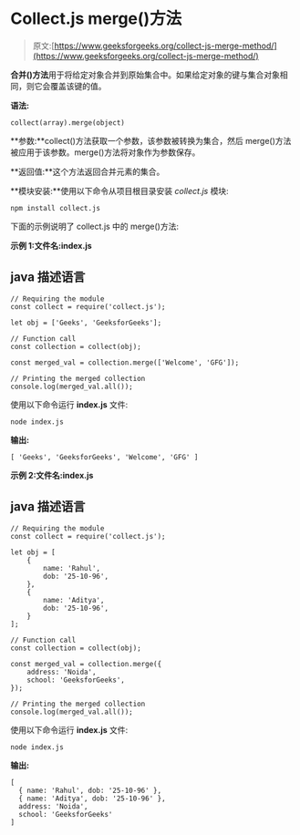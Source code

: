 # Collect.js merge()方法

> 原文:[https://www.geeksforgeeks.org/collect-js-merge-method/](https://www.geeksforgeeks.org/collect-js-merge-method/)

**合并()方法**用于将给定对象合并到原始集合中。如果给定对象的键与集合对象相同，则它会覆盖该键的值。

**语法:**

```
collect(array).merge(object)
```

**参数:**collect()方法获取一个参数，该参数被转换为集合，然后 merge()方法被应用于该参数。merge()方法将对象作为参数保存。

**返回值:**这个方法返回合并元素的集合。

**模块安装:**使用以下命令从项目根目录安装 *collect.js* 模块:

```
npm install collect.js
```

下面的示例说明了 collect.js 中的 merge()方法:

**示例 1:文件名:index.js**

## java 描述语言

```
// Requiring the module
const collect = require('collect.js');

let obj = ['Geeks', 'GeeksforGeeks'];

// Function call
const collection = collect(obj);

const merged_val = collection.merge(['Welcome', 'GFG']);

// Printing the merged collection
console.log(merged_val.all());
```

使用以下命令运行 **index.js** 文件:

```
node index.js
```

**输出:**

```
[ 'Geeks', 'GeeksforGeeks', 'Welcome', 'GFG' ]
```

**示例 2:文件名:index.js**

## java 描述语言

```
// Requiring the module
const collect = require('collect.js');

let obj = [
    {
        name: 'Rahul',
        dob: '25-10-96',
    },
    {
        name: 'Aditya',
        dob: '25-10-96',
    }
];

// Function call
const collection = collect(obj);

const merged_val = collection.merge({
    address: 'Noida',
    school: 'GeeksforGeeks',
});

// Printing the merged collection
console.log(merged_val.all());
```

使用以下命令运行 **index.js** 文件:

```
node index.js
```

**输出:**

```
[
  { name: 'Rahul', dob: '25-10-96' },
  { name: 'Aditya', dob: '25-10-96' },
  address: 'Noida',
  school: 'GeeksforGeeks'
]
```